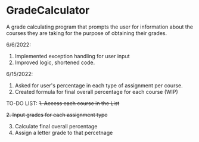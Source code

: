 # GradeCalculator
A grade calculating program that prompts the user for information about the courses they are taking for the purpose of obtaining their grades.

6/6/2022: 
  1. Implemented exception handling for user input
  2. Improved logic, shortened code.

6/15/2022: 
  1. Asked for user's percentage in each type of assignment per course.
  2. Created formula for final overall percentage for each course (WIP)
  
TO-DO LIST:
  ~~1. Access each course in the List~~
  
  ~~2. Input grades for each assignment type~~
  
  3. Calculate final overall percentage
  4. Assign a letter grade to that percetnage
